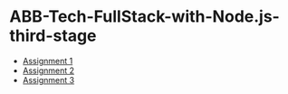 # ABB-Tech-FullStack-with-Node.js-third-stage

- [Assignment 1](https://rm-assignmnet-1.netlify.app/)
- [Assignment 2](/ASSIGNMENT%202/)
- [Assignment 3](/ASSIGNMENT%203/)
